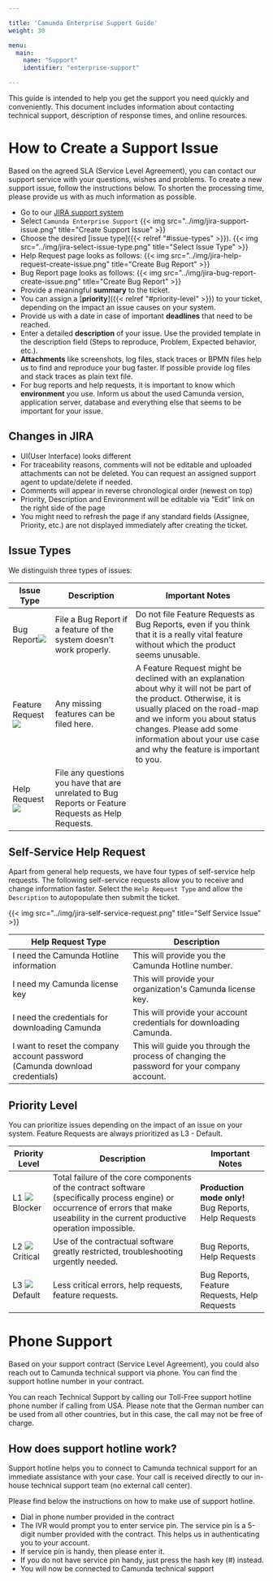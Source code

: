 ```yaml
---

title: 'Camunda Enterprise Support Guide'
weight: 30

menu:
  main:
    name: "Support"
    identifier: "enterprise-support"

---
```


This guide is intended to help you get the support you need quickly and conveniently. This document includes information about contacting technical support, description of response times, and online resources.


# How to Create a Support Issue

Based on the agreed SLA (Service Level Agreement), you can contact our support service with your questions, wishes and problems.
To create a new support issue, follow the instructions below. To shorten the processing time, please provide us with as much information as possible.

* Go to our [JIRA support system](https://jira.camunda.com/projects/SUPPORT/queues)
* Select `Camunda Enterprise Support`
{{< img src="../img/jira-support-issue.png" title="Create Support Issue" >}}
* Choose the desired [issue type]({{< relref "#issue-types" >}}).
{{< img src="../img/jira-select-issue-type.png" title="Select Issue Type" >}}
* Help Request page looks as follows:
{{< img src="../img/jira-help-request-create-issue.png" title="Create Bug Report" >}}
* Bug Report page looks as follows:
{{< img src="../img/jira-bug-report-create-issue.png" title="Create Bug Report" >}}
* Provide a meaningful **summary** to the ticket.
* You can assign a [**priority**]({{< relref "#priority-level" >}}) to your ticket, depending on the impact an issue causes on your system.
* Provide us with a date in case of important **deadlines** that need to be reached.
* Enter a detailed **description** of your issue. Use the provided template in the description field (Steps to reproduce, Problem, Expected behavior, etc.). 
* **Attachments** like screenshots, log files, stack traces or BPMN files help us to find and reproduce your bug faster. If possible provide log files and stack traces as plain text file.
* For bug reports and help requests, it is important to know which **environment** you use. Inform us about the used Camunda version, application server, database and everything else that seems to be important for your issue.


## Changes in  JIRA 
* UI(User Interface) looks different
* For traceability reasons, comments will not be editable and uploaded attachments can not be deleted. You can request an assigned support agent to update/delete if needed.
* Comments will appear in reverse chronological order (newest on top)
* Priority, Description and Environment will be editable via “Edit” link on the right side of the page
* You might need to refresh the page if any standard fields (Assignee, Priority, etc.) are not displayed immediately after creating the ticket.


## Issue Types

We distinguish three types of issues:

<table class="table table-bordered">
  <thead>
  <tr class="success">
    <th>Issue Type</th>
    <th>Description</th>
    <th>Important Notes</th>
  </tr>
  </thead>
  <tbody>
  <tr>
    <td>Bug Report<img class="img-responsive" src="../img/jira-bug-report.png"/></td>
    <td>File a Bug Report if a feature of the system doesn't work properly.</td>
    <td>Do not file Feature Requests as Bug Reports, even if you think that it is a really vital feature without which the product seems unusable.</td>
  </tr>
  <tr>
    <td>Feature Request<img class="img-responsive" src="../img/jira-feature-request.png"/></td>
    <td>Any missing features can be filed here.</td>
    <td>A Feature Request might be declined with an explanation about why it will not be part of the product. Otherwise, it is usually placed on the road-map and we inform you about status changes. Please add some information about your use case and why the feature is important to you.</td>
  </tr>
  <tr>
    <td>Help Request<img class="img-responsive" src="../img/jira-help-request.png"/></td>
    <td>File any questions you have that are unrelated to Bug Reports or Feature Requests as Help Requests.</td>
    <td></td>
  </tr>
  </tbody>
</table>

## Self-Service Help Request

Apart from general help requests, we have four types of self-service help requests. The following self-service requests allow you to receive and change information faster. Select the `Help Request Type` and allow the `Description` to autopopulate then submit the ticket.

{{< img src="../img/jira-self-service-request.png" title="Self Service Issue" >}}

<table class="table table-bordered">
  <thead>
  <tr class="success">
    <th>Help Request Type</th>
    <th>Description</th>
  </tr>
  </thead>
  <tbody>
  <tr>
    <td>I need the Camunda Hotline information</td>
    <td>This will provide you the Camunda Hotline number.</td>
  </tr>
  <tr>
    <td>I need my Camunda license key</td>
    <td>This will provide your organization's Camunda license key.</td>
  </tr>
  <tr>
    <td>I need the credentials for downloading Camunda</td>
    <td>This will provide your account credentials for downloading Camunda.</td>
  </tr>
    <tr>
    <td>I want to reset the company account password (Camunda download credentials)</td>
    <td>This will guide you through the process of changing the password for your company account.</td>
  </tr>
  </tbody>
</table>

## Priority Level

You can prioritize issues depending on the impact of an issue on your system. Feature Requests are always prioritized as L3 - Default.

<table class="table table-bordered">
  <thead>
  <tr class="success">
    <th>Priority Level</th>
    <th>Description</th>
    <th>Important Notes</th>
  </tr>
  </thead>
  <tbody>
  <tr>
    <td>L1 <img class="img-responsive" src="../img/jira-blocker.png"/>Blocker</td>
    <td>Total failure of the core components of the contract software (specifically process engine) or occurrence of errors that make useability in the current productive operation impossible.</td>
    <td><b>Production mode only!</b><br>Bug Reports, Help Requests
	</td>
  </tr>
  <tr>
    <td>L2 <img class="img-responsive" src="../img/jira-major.png"/>Critical</td>
    <td>Use of the contractual software greatly restricted, troubleshooting urgently needed.</td>
    <td>Bug Reports, Help Requests</td>
  </tr>
  <tr>
    <td>L3 <img class="img-responsive" src="../img/jira-minor.png"/>Default</td>
    <td>Less critical errors, help requests, feature requests.</td>
    <td>Bug Reports, Feature Requests, Help Requests</td>
  </tr>
  </tbody>
</table>


# Phone Support

Based on your support contract (Service Level Agreement), you could also reach out to Camunda technical support via phone. You can find the support hotline number in your contract. 

You can reach Technical Support by calling our Toll-Free support hotline phone number if calling from USA. Please note that the German number can be used from all other countries, but in this case, the call may not be free of charge.  

## How does support hotline work?
Support hotline helps you to connect to Camunda technical support for an immediate assistance with your case. Your call is received directly to our in-house technical support team (no external call center). 

Please find below the instructions on how to make use of support hotline.

* Dial in phone number provided in the contract
* The IVR would prompt you to enter service pin. The service pin is a 5-digit number provided with the contract. This helps us in authenticating you to your account.
* If service pin is handy, then please enter it.  
* If you do not have service pin handy, just press the hash key (#) instead.
* You will now be connected to Camunda technical support


